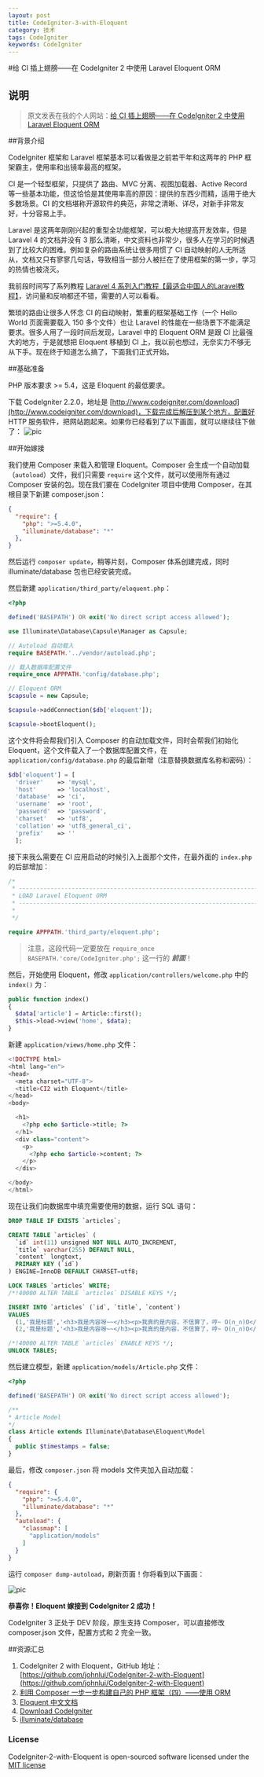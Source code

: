 ```yaml
---
layout: post
title: CodeIgniter-3-with-Eloquent
category: 技术
tags: CodeIgniter
keywords: CodeIgniter
--- 
```

#给 CI 插上翅膀——在 CodeIgniter 2 中使用 Laravel Eloquent ORM

## 说明

> 原文发表在我的个人网站：[给 CI 插上翅膀——在 CodeIgniter 2 中使用 Laravel Eloquent ORM](http://lvwenhan.com/php/414.html)

##背景介绍

CodeIgniter 框架和 Laravel 框架基本可以看做是之前若干年和这两年的 PHP 框架霸主，使用率和出镜率最高的框架。

CI 是一个轻型框架，只提供了 路由、MVC 分离、视图加载器、Active Record 等一些基本功能，但这恰恰是其使用率高的原因：提供的东西少而精，适用于绝大多数场景。CI 的文档堪称开源软件的典范，非常之清晰、详尽，对新手非常友好，十分容易上手。

Laravel 是这两年刚刚兴起的重型全功能框架，可以极大地提高开发效率，但是 Laravel 4 的文档并没有 3 那么清晰，中文资料也非常少，很多人在学习的时候遇到了比较大的困难。例如复杂的路由系统让很多用惯了 CI 自动映射的人无所适从，文档又只有寥寥几句话，导致相当一部分人被拦在了使用框架的第一步，学习的热情也被浇灭。

我前段时间写了系列教程 [Laravel 4 系列入门教程【最适合中国人的Laravel教程】](http://lvwenhan.com/laravel/398.html)，访问量和反响都还不错，需要的人可以看看。

繁琐的路由让很多人怀念 CI 的自动映射，繁重的框架基础工作（一个 Hello World 页面需要载入 150 多个文件）也让 Laravel 的性能在一些场景下不能满足要求。很多人用了一段时间后发现，Laravel 中的 Eloquent ORM 是跟 CI 比最强大的地方，于是就想把 Eloquent 移植到 CI 上，我以前也想过，无奈实力不够无从下手。现在终于知道怎么搞了，下面我们正式开始。

##基础准备

PHP 版本要求 >= 5.4，这是 Eloquent 的最低要求。

下载 CodeIgniter 2.2.0，地址是 [http://www.codeigniter.com/download](http://www.codeigniter.com/download)，下载完成后解压到某个地方，配置好 HTTP 服务软件，把网站跑起来。如果你已经看到了以下画面，就可以继续往下做了：
![pic](http://lvwenhan.com/content/uploadfile/201410/6aab1413966279.jpg)

##开始嫁接

我们使用 Composer 来载入和管理 Eloquent。Composer 会生成一个自动加载（`autoload`）文件，我们只需要 `require` 这个文件，就可以使用所有通过 Composer 安装的包。现在我们要在 CodeIgniter 项目中使用 Composer，在其根目录下新建 composer.json：

```json
{
  "require": {
    "php": ">=5.4.0",
    "illuminate/database": "*"
  },
}
```

然后运行 `composer update`，稍等片刻，Composer 体系创建完成，同时 illuminate/database 包也已经安装完成。

然后新建 `application/third_party/eloquent.php`：

```php
<?php

defined('BASEPATH') OR exit('No direct script access allowed');

use Illuminate\Database\Capsule\Manager as Capsule;

// Autoload 自动载入
require BASEPATH.'../vendor/autoload.php';

// 载入数据库配置文件
require_once APPPATH.'config/database.php';

// Eloquent ORM
$capsule = new Capsule;

$capsule->addConnection($db['eloquent']);

$capsule->bootEloquent();
```

这个文件将会帮我们引入 Composer 的自动加载文件，同时会帮我们初始化 Eloquent，这个文件载入了一个数据库配置文件，在 `application/config/database.php` 的最后新增（注意替换数据库名称和密码）：

```php
$db['eloquent'] = [
  'driver'    => 'mysql',
  'host'      => 'localhost',
  'database'  => 'ci',
  'username'  => 'root',
  'password'  => 'password',
  'charset'   => 'utf8',
  'collation' => 'utf8_general_ci',
  'prefix'    => ''
  ];
```

接下来我么需要在 CI 应用启动的时候引入上面那个文件，在最外面的 `index.php` 的后部增加：

```php
/*
 * --------------------------------------------------------------------
 * LOAD Laravel Eloquent ORM
 * --------------------------------------------------------------------
 *
 */

require APPPATH.'third_party/eloquent.php';
```

> 注意，这段代码一定要放在 `require_once BASEPATH.'core/CodeIgniter.php';` 这一行的 ***前面***！

然后，开始使用 Eloquent，修改 `application/controllers/welcome.php` 中的 `index()` 为：

```php
public function index()
{
  $data['article'] = Article::first();
  $this->load->view('home', $data);
}
```

新建 `application/views/home.php` 文件：
```php
<!DOCTYPE html>
<html lang="en">
<head>
  <meta charset="UTF-8">
  <title>CI2 with Eloquent</title>
</head>
<body>

  <h1>
    <?php echo $article->title; ?>
  </h1>
  <div class="content">
    <p>
      <?php echo $article->content; ?>
    </p>
  </div>

</body>
</html>
```

现在让我们向数据库中填充需要使用的数据，运行 SQL 语句：
```sql
DROP TABLE IF EXISTS `articles`;

CREATE TABLE `articles` (
  `id` int(11) unsigned NOT NULL AUTO_INCREMENT,
  `title` varchar(255) DEFAULT NULL,
  `content` longtext,
  PRIMARY KEY (`id`)
) ENGINE=InnoDB DEFAULT CHARSET=utf8;

LOCK TABLES `articles` WRITE;
/*!40000 ALTER TABLE `articles` DISABLE KEYS */;

INSERT INTO `articles` (`id`, `title`, `content`)
VALUES
  (1,'我是标题','<h3>我是内容呀~~</h3><p>我真的是内容，不信算了，哼~ O(∩_∩)O</p>'),
  (2,'我是标题','<h3>我是内容呀~~</h3><p>我真的是内容，不信算了，哼~ O(∩_∩)O</p>');

/*!40000 ALTER TABLE `articles` ENABLE KEYS */;
UNLOCK TABLES;
```

然后建立模型，新建 `application/models/Article.php` 文件：

```php
<?php

defined('BASEPATH') OR exit('No direct script access allowed');

/**
* Article Model
*/
class Article extends Illuminate\Database\Eloquent\Model
{
  public $timestamps = false;
}
```

最后，修改 `composer.json` 将 models 文件夹加入自动加载：

```json
{
  "require": {
    "php": ">=5.4.0",
    "illuminate/database": "*"
  },
  "autoload": {
    "classmap": [
      "application/models"
    ]
  }
}
```

运行 `composer dump-autoload`，刷新页面！你将看到以下画面：

![pic](http://lvwenhan.com/content/uploadfile/201410/76b01413970486.jpg)

**恭喜你！Eloquent 嫁接到 CodeIgniter 2 成功！**

CodeIgniter 3 正处于 DEV 阶段，原生支持 Composer，可以直接修改 composer.json 文件，配置方式和 2 完全一致。

##资源汇总

1. CodeIgniter 2 with Eloquent，GitHub 地址：[https://github.com/johnlui/CodeIgniter-2-with-Eloquent](https://github.com/johnlui/CodeIgniter-2-with-Eloquent)
2. [利用 Composer 一步一步构建自己的 PHP 框架（四）——使用 ORM](http://lvwenhan.com/php/409.html)
3. [Eloquent 中文文档](http://laravel-china.org/docs/eloquent)
4. [Download CodeIgniter](http://www.codeigniter.com/download)
5. [illuminate/database](https://github.com/illuminate/database)

### License

CodeIgniter-2-with-Eloquent is open-sourced software licensed under the [MIT license](http://opensource.org/licenses/MIT)
